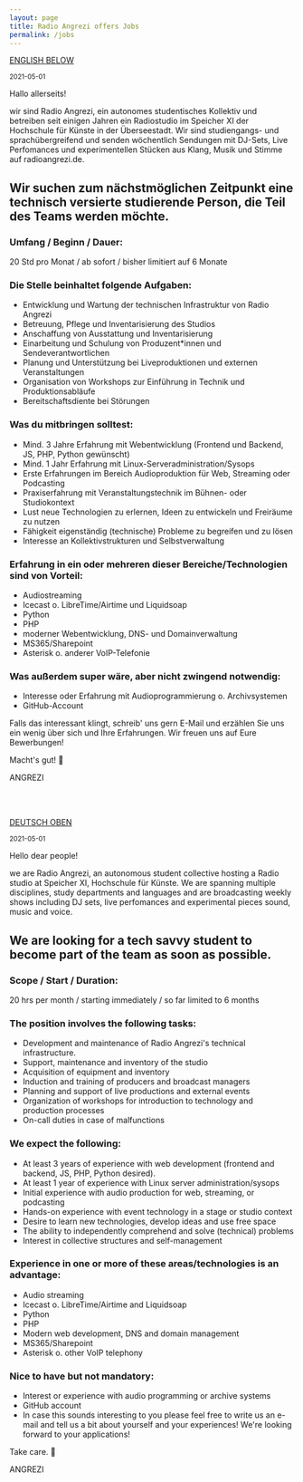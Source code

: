 ```yaml
---
layout: page
title: Radio Angrezi offers Jobs
permalink: /jobs
---
```


<a id="de"></a>
<a href="#en">ENGLISH BELOW</a>


<small>2021-05-01</small>

Hallo allerseits!

wir sind Radio Angrezi, ein autonomes studentisches Kollektiv und betreiben seit einigen Jahren ein Radiostudio im Speicher XI der Hochschule für Künste in der Überseestadt. Wir sind studiengangs- und sprachübergreifend und senden wöchentlich Sendungen mit DJ-Sets, Live Perfomances und experimentellen Stücken aus Klang, Musik und Stimme auf radioangrezi.de.

## Wir suchen zum nächstmöglichen Zeitpunkt eine technisch versierte studierende Person, die Teil des Teams werden möchte.

### **Umfang / Beginn / Dauer:**

20 Std pro Monat / ab sofort / bisher limitiert auf 6 Monate

### **Die Stelle beinhaltet folgende Aufgaben:**
- Entwicklung und Wartung der technischen Infrastruktur von Radio Angrezi 
- Betreuung, Pflege und Inventarisierung des Studios 
- Anschaffung von Ausstattung und Inventarisierung 
- Einarbeitung und Schulung von Produzent*innen und Sendeverantwortlichen 
- Planung und Unterstützung bei Liveproduktionen und externen Veranstaltungen 
- Organisation von Workshops zur Einführung in Technik und Produktionsabläufe 
- Bereitschaftsdiente bei Störungen
  

### **Was du mitbringen solltest:** 
- Mind. 3 Jahre Erfahrung mit Webentwicklung (Frontend und Backend, JS, PHP, Python gewünscht) 
- Mind. 1 Jahr Erfahrung mit Linux-Serveradministration/Sysops 
- Erste Erfahrungen im Bereich Audioproduktion für Web, Streaming oder Podcasting 
- Praxiserfahrung mit Veranstaltungstechnik im Bühnen- oder Studiokontext
- Lust neue Technologien zu erlernen, Ideen zu entwickeln und Freiräume zu nutzen 
- Fähigkeit eigenständig (technische) Probleme zu begreifen und zu lösen 
- Interesse an Kollektivstrukturen und Selbstverwaltung 


### **Erfahrung in ein oder mehreren dieser Bereiche/Technologien sind von Vorteil:** 
- Audiostreaming 
- Icecast o. LibreTime/Airtime und Liquidsoap 
- Python 
- PHP 
- moderner Webentwicklung, DNS- und Domainverwaltung 
- MS365/Sharepoint 
- Asterisk o. anderer VoIP-Telefonie 

### **Was außerdem super wäre, aber nicht zwingend notwendig:** 
- Interesse oder Erfahrung mit Audioprogrammierung o. Archivsystemen
- GitHub-Account 


Falls das interessant klingt, schreib' uns gern E-Mail und erzählen Sie uns ein wenig über sich und Ihre Erfahrungen. Wir freuen uns auf Eure Bewerbungen!

Macht's gut! 💌 

ANGREZI

<br/><br/>

<a id="en"></a>
<a href="#de">DEUTSCH OBEN</a>


<small>2021-05-01</small>

Hello dear people!

we are Radio Angrezi, an autonomous student collective hosting a Radio studio at Speicher XI, Hochschule für Künste. We are spanning multiple disciplines, study departments and languages and are broadcasting weekly shows including DJ sets, live perfomances and experimental pieces sound, music and voice.
## We are looking for a tech savvy student to become part of the team as soon as possible.

### **Scope / Start / Duration:** 

20 hrs per month / starting immediately / so far limited to 6 months

### **The position involves the following tasks:**
- Development and maintenance of Radio Angrezi's technical infrastructure.
- Support, maintenance and inventory of the studio
- Acquisition of equipment and inventory
- Induction and training of producers and broadcast managers
- Planning and support of live productions and external events
- Organization of workshops for introduction to technology and production processes
- On-call duties in case of malfunctions

### **We expect the following:**
- At least 3 years of experience with web development (frontend and backend, JS, PHP, Python desired).
- At least 1 year of experience with Linux server administration/sysops
- Initial experience with audio production for web, streaming, or podcasting
- Hands-on experience with event technology in a stage or studio context
- Desire to learn new technologies, develop ideas and use free space
- The ability to independently comprehend and solve (technical) problems
- Interest in collective structures and self-management

### **Experience in one or more of these areas/technologies is an advantage:**
- Audio streaming
- Icecast o. LibreTime/Airtime and Liquidsoap
- Python
- PHP
- Modern web development, DNS and domain management
- MS365/Sharepoint
- Asterisk o. other VoIP telephony

### **Nice to have but not mandatory:**
- Interest or experience with audio programming or archive systems
- GitHub account
- In case this sounds interesting to you please feel free to write us an e-mail and tell us a bit about yourself and your experiences! We're looking forward to your applications!

Take care. 💌 

ANGREZI
